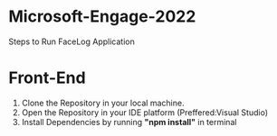 # Microsoft-Engage-2022
Steps to Run FaceLog Application
# Front-End
1. Clone the Repository in your local machine.
2. Open the Repository in your IDE platform (Preffered:Visual Studio)
3. Install Dependencies by running **"npm install"** in terminal
